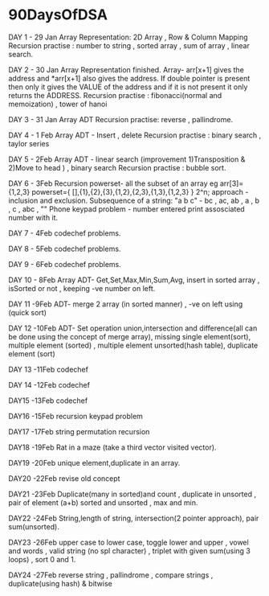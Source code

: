 # 90DaysOfDSA

DAY 1 - 29 Jan
Array Representation: 2D Array , Row & Column Mapping 
Recursion practise : number to string , sorted array , sum of array , linear search.

DAY 2 - 30 Jan
Array Representation finished.
Array- arr[x+1] gives the address and *arr[x+1] also gives the address. If double pointer is present then only it gives the VALUE of the address and if
it is not present it only returns the ADDRESS.
Recursion practise : fibonacci(normal and memoization) , tower of hanoi


DAY 3 - 31 Jan
Array ADT
Recursion practise: reverse , pallindrome.

DAY 4 - 1 Feb
Array ADT - Insert , delete
Recursion practise : binary search , taylor series

DAY 5 - 2Feb
Array ADT - linear search (improvement 1)Transposition & 2)Move to head ) , binary search
Recursion practise : bubble sort.

DAY 6 - 3Feb
Recursion 
powerset- all the subset of an array eg arr[3]={1,2,3} powerset={ [],{1},{2},{3},{1,2},{2,3},{1,3},{1,2,3} } 2^n;
approach - inclusion and exclusion.
Subsequence of a string: "a b c" - bc , ac, ab , a , b , c , abc , "" 
Phone keypad problem - number entered print assosciated number with it.

DAY 7 - 4Feb
codechef problems.

DAY 8 - 5Feb
codechef problems.

DAY 9 - 6Feb
codechef problems.

DAY 10 - 8Feb
Array ADT- Get,Set,Max,Min,Sum,Avg, insert in sorted array , isSorted or not , keeping -ve number on left.

DAY 11 -9Feb
ADT- merge 2 array (in sorted manner) , -ve on left using (quick sort)

DAY 12 -10Feb
ADT- Set operation union,intersection and difference(all can be done using the concept of merge array), missing single element(sort),
multiple element (sorted) , multiple element unsorted(hash table), duplicate element (sort) 

DAY 13 -11Feb
codechef

DAY 14 -12Feb
codechef

DAY15 -13Feb
codechef

DAY16 -15Feb
recursion keypad problem

DAY17 -17Feb
string permutation recursion

DAY18 -19Feb
Rat in a maze (take a third vector visited vector).

DAY19 -20Feb
unique element,duplicate in an array.

DAY20 -22Feb
revise old concept

DAY21 -23Feb
Duplicate(many in sorted)and count , duplicate in unsorted , pair of element (a+b) sorted and unsorted , max and min.

DAY22 -24Feb
String,length of string, intersection(2 pointer approach), pair sum(unsorted).

DAY23 -26Feb
upper case to lower case, toggle lower and upper , vowel and words , valid string (no spl character) , triplet with given sum(using 3 loops) , sort 0 and 1.

DAY24 -27Feb
reverse string , pallindrome , compare strings , duplicate(using hash) & bitwise
